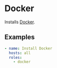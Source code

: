 # Docker

Installs [Docker](https://www.docker.com/).

## Examples

```yaml
- name: Install Docker
  hosts: all
  roles:
    - docker
```
